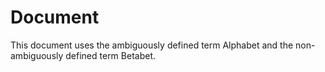 # Document

This document uses the ambiguously defined term Alphabet and the non-ambiguously
defined term Betabet.
